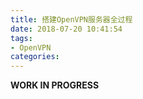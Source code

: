 ```yaml
---
title: 搭建OpenVPN服务器全过程
date: 2018-07-20 10:41:54
tags:
- OpenVPN
categories:
---
```

**WORK IN PROGRESS**